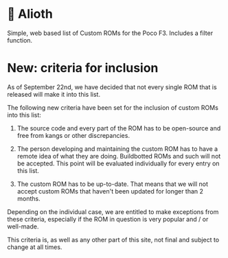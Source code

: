 # 📱 Alioth

Simple, web based list of Custom ROMs for the Poco F3. Includes a filter function.

# New: criteria for inclusion

As of September 22nd, we have decided that not every single ROM that is released will make it into this list.

The following new criteria have been set for the inclusion of custom ROMs into this list:

1. The source code and every part of the ROM has to be open-source and free from kangs or other discrepancies.

2. The person developing and maintaining the custom ROM has to have a remote idea of what they are doing. Buildbotted ROMs and such will not be accepted. This point will be evaluated individually for every entry on this list.

3. The custom ROM has to be up-to-date. That means that we will not accept custom ROMs that haven't been updated for longer than 2 months.

Depending on the individual case, we are entitled to make exceptions from these criteria, especially if the ROM in question is very popular and / or well-made.

This criteria is, as well as any other part of this site, not final and subject to change at all times.
